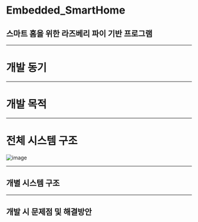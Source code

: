 # Embedded_SmartHome
## 스마트 홈을 위한 라즈베리 파이 기반 프로그램

----
# 개발 동기

----
# 개발 목적


----
# 전체 시스템 구조
![image](https://user-images.githubusercontent.com/46674066/207764959-25c48553-5cac-4623-92a7-6d6fef7557cf.png)


----
## 개별 시스템 구조

----


## 개발 시 문제점 및 해결방안
